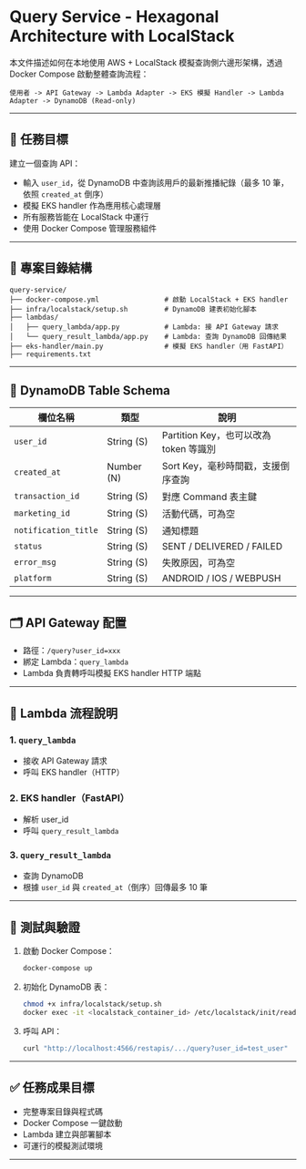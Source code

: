 
# Query Service - Hexagonal Architecture with LocalStack

本文件描述如何在本地使用 AWS + LocalStack 模擬查詢側六邊形架構，透過 Docker Compose 啟動整體查詢流程：

```
使用者 -> API Gateway -> Lambda Adapter -> EKS 模擬 Handler -> Lambda Adapter -> DynamoDB (Read-only)
```

---

## 🎯 任務目標

建立一個查詢 API：

- 輸入 `user_id`，從 DynamoDB 中查詢該用戶的最新推播紀錄（最多 10 筆，依照 `created_at` 倒序）
- 模擬 EKS handler 作為應用核心處理層
- 所有服務皆能在 LocalStack 中運行
- 使用 Docker Compose 管理服務組件

---

## 🧱 專案目錄結構

```
query-service/
├── docker-compose.yml                # 啟動 LocalStack + EKS handler
├── infra/localstack/setup.sh         # DynamoDB 建表初始化腳本
├── lambdas/
│   ├── query_lambda/app.py           # Lambda: 接 API Gateway 請求
│   └── query_result_lambda/app.py    # Lambda: 查詢 DynamoDB 回傳結果
├── eks-handler/main.py               # 模擬 EKS handler（用 FastAPI）
├── requirements.txt
```

---

## 🧩 DynamoDB Table Schema

| 欄位名稱             | 類型       | 說明                                   |
|----------------------|------------|----------------------------------------|
| `user_id`            | String (S) | Partition Key，也可以改為 token 等識別 |
| `created_at`         | Number (N) | Sort Key，毫秒時間戳，支援倒序查詢     |
| `transaction_id`     | String (S) | 對應 Command 表主鍵                    |
| `marketing_id`       | String (S) | 活動代碼，可為空                        |
| `notification_title` | String (S) | 通知標題                                |
| `status`             | String (S) | SENT / DELIVERED / FAILED              |
| `error_msg`          | String (S) | 失敗原因，可為空                        |
| `platform`           | String (S) | ANDROID / IOS / WEBPUSH                |

---

## 🗂️ API Gateway 配置

- 路徑：`/query?user_id=xxx`
- 綁定 Lambda：`query_lambda`
- Lambda 負責轉呼叫模擬 EKS handler HTTP 端點

---

## 🔁 Lambda 流程說明

### 1. `query_lambda`
- 接收 API Gateway 請求
- 呼叫 EKS handler（HTTP）

### 2. EKS handler（FastAPI）
- 解析 user_id
- 呼叫 `query_result_lambda`

### 3. `query_result_lambda`
- 查詢 DynamoDB
- 根據 `user_id` 與 `created_at`（倒序）回傳最多 10 筆

---

## 🧪 測試與驗證

1. 啟動 Docker Compose：
   ```bash
   docker-compose up
   ```

2. 初始化 DynamoDB 表：
   ```bash
   chmod +x infra/localstack/setup.sh
   docker exec -it <localstack_container_id> /etc/localstack/init/ready.d/setup.sh
   ```

3. 呼叫 API：
   ```bash
   curl "http://localhost:4566/restapis/.../query?user_id=test_user"
   ```

---

## ✅ 任務成果目標

- 完整專案目錄與程式碼
- Docker Compose 一鍵啟動
- Lambda 建立與部署腳本
- 可運行的模擬測試環境

---
